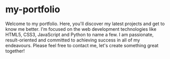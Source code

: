 # my-portfolio

  Welcome to my portfolio. Here, you'll discover my latest projects and get to know me better. I'm focused on the web development technologies like HTML5, CSS3, JavaScript  and Python to name a few. I am passionate, result-oriented and committed to achieving success in all of my endeavours. Please feel free to contact me, let's create something great together!
